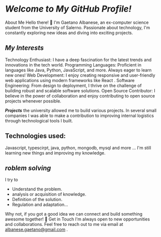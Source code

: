 <!---
- 👋 Hi, I’m @tanosk895, 
- 👀 I’m interested in ...
- 🌱 I’m currently learning ...
- 💞️ I’m looking to collaborate on ...
- 📫 How to reach me ...
- 😄 Pronouns: ...
- ⚡ Fun fact: ...
--->

<!---
tanosk895/tanosk895 is a ✨ special ✨ repository because its `README.md` (this file) appears on your GitHub profile.
You can click the Preview link to take a look at your changes.
--->
# ***Welcome to My GitHub Profile!***
About Me
Hello there!
👋 I'm Gaetano Albanese, an ex-computer science student from the University of Salerno. Passionate about technology, I'm constantly exploring new ideas and diving into exciting projects.

## ***My Interests***
Technology Enthusiast: I have a deep fascination for the latest trends and innovations in the tech world.
Programming Languages: Proficient in languages like Java, Python, JavaScript, and more. 
Always eager to learn new ones!
Web Development: I enjoy creating responsive and user-friendly web applications using modern frameworks like React .
Software Engineering: From design to deployment, I thrive on the challenge of building robust and scalable software solutions.
Open Source Contributor: I believe in the power of collaboration and enjoy contributing to open source projects whenever possible.

***Projects***
the university allowed me to build various projects. In several small companies I was able to make a contribution to improving internal logistics through technological tools I built.

## Technologies used:
Javascript, typescirpt, java, python, mongodb, mysql and more ... I'm still learning new things and improving my knowledge.
## ***roblem solving***
I try to
- Understand the problem.
- analysis or acquisition of knowledge.
- Definition of the solution.
- Regulation and adaptation...

Why not, if you got a good idea we can connect and build something awesome together! 🚀
Get in Touch
I'm always open to new opportunities and collaborations. Feel free to reach out to me via email at albanese.gaetano@gmail.com .
